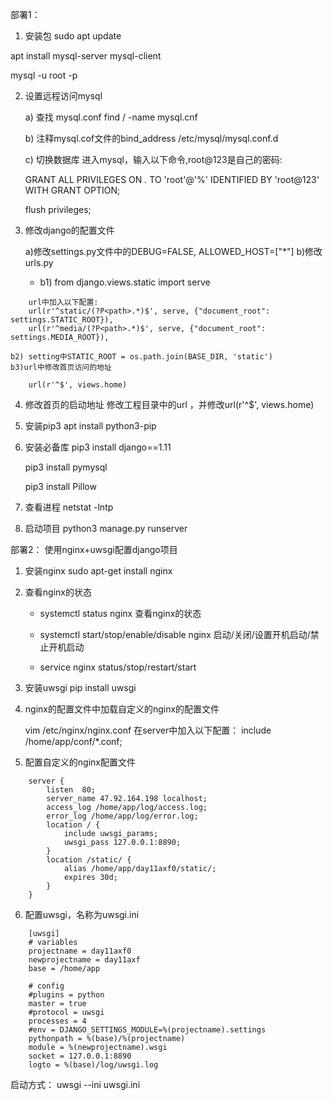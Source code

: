 部署1：
1. 安装包
sudo apt update

apt install mysql-server mysql-client

mysql -u root -p

2. 设置远程访问mysql

	a) 查找 mysql.conf 
		find / -name mysql.cnf
		
	b) 注释mysql.cof文件的bind_address
		/etc/mysql/mysql.conf.d

	c) 切换数据库
	进入mysql，输入以下命令,root@123是自己的密码:

	GRANT ALL PRIVILEGES ON *.* TO 'root'@'%' IDENTIFIED BY 'root@123' WITH GRANT OPTION;

	flush privileges; 

3. 修改django的配置文件

	a)修改settings.py文件中的DEBUG=FALSE, ALLOWED_HOST=["*"]
	b)修改urls.py
 	* b1) from django.views.static import serve
```
	url中加入以下配置:
	url(r'^static/(?P<path>.*)$', serve, {"document_root": settings.STATIC_ROOT}),
	url(r'^media/(?P<path>.*)$', serve, {"document_root": settings.MEDIA_ROOT}),
```
	b2) setting中STATIC_ROOT = os.path.join(BASE_DIR, 'static')
	b3)url中修改首页访问的地址 
```
	url(r'^$', views.home)
```
4. 修改首页的启动地址
	修改工程目录中的url ，并修改url(r'^$', views.home)

5. 安装pip3
	apt install python3-pip

6. 安装必备库
	pip3 install django==1.11

	pip3 install pymysql

	pip3 install Pillow

7. 查看进程
 	netstat -lntp

5. 启动项目
	python3 manage.py runserver


部署2：
使用nginx+uwsgi配置django项目

1. 安装nginx
sudo apt-get install nginx
	
2. 查看nginx的状态

	* systemctl status nginx 查看nginx的状态

	* systemctl start/stop/enable/disable nginx 启动/关闭/设置开机启动/禁止开机启动

	* service nginx status/stop/restart/start



3. 安装uwsgi
pip install uwsgi

4. nginx的配置文件中加载自定义的nginx的配置文件

	vim /etc/nginx/nginx.conf
	在server中加入以下配置：
	include /home/app/conf/*.conf;
5. 配置自定义的nginx配置文件
```
	server {
	    listen  80;
	    server_name 47.92.164.198 localhost;
	    access_log /home/app/log/access.log;
	    error_log /home/app/log/error.log;
	    location / {
	        include uwsgi_params;
	        uwsgi_pass 127.0.0.1:8890;
	    }
	    location /static/ {
	        alias /home/app/day11axf0/static/;
	        expires 30d;
	    }
	}
```

6. 配置uwsgi，名称为uwsgi.ini
```
	[uwsgi]
	# variables
	projectname = day11axf0
	newprojectname = day11axf
	base = /home/app

	# config
	#plugins = python
	master = true
	#protocol = uwsgi
	processes = 4
	#env = DJANGO_SETTINGS_MODULE=%(projectname).settings
	pythonpath = %(base)/%(projectname)
	module = %(newprojectname).wsgi
	socket = 127.0.0.1:8890
	logto = %(base)/log/uwsgi.log
```

启动方式： uwsgi --ini uwsgi.ini





